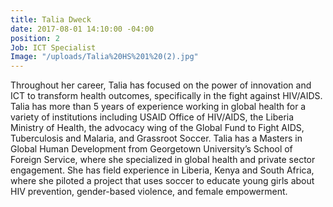 ```yaml
---
title: Talia Dweck
date: 2017-08-01 14:10:00 -04:00
position: 2
Job: ICT Specialist
Image: "/uploads/Talia%20HS%201%20(2).jpg"
---
```


Throughout her career, Talia has focused on the power of innovation and ICT to transform health outcomes, specifically in the fight against HIV/AIDS. Talia has more than 5 years of experience working in global health for a variety of institutions including USAID Office of HIV/AIDS, the Liberia Ministry of Health, the advocacy wing of the Global Fund to Fight AIDS, Tuberculosis and Malaria, and Grassroot Soccer. Talia has a Masters in Global Human Development from Georgetown University’s School of Foreign Service, where she specialized in global health and private sector engagement. She has field experience in Liberia, Kenya and South Africa, where she piloted a project that uses soccer to educate young girls about HIV prevention, gender-based violence, and female empowerment. 
